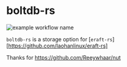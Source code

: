 # boltdb-rs
![example workflow name](https://github.com/laohanlinux/boltdb-rs/workflows/Rust/badge.svg)

`boltdb-rs` is a storage option for [`eraft-rs`][https://github.com/laohanlinux/eraft-rs]

Thanks for https://github.com/Reeywhaar/nut
